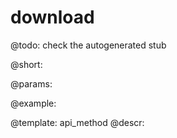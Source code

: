 download
=============


@todo:
	check the autogenerated stub

@short:
	

@params:





@example:

@template:	api_method
@descr:

